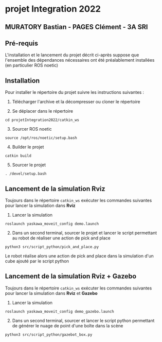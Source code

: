 # projet Integration 2022
## MURATORY Bastian - PAGES Clément - 3A SRI

## Pré-requis 

L'installation et le lancement du projet décrit ci-après suppose que l'ensemble des dépendances nécessaires ont été préalablement installées (en particulier ROS noetic)

## Installation

Pour installer le répertoire du projet suivre les instructions suivantes :

1. Télécharger l'archive et la décompresser ou cloner le répertoire

2. Se déplacer dans le répertoire
```
cd projetIntegration2022/catkin_ws
```

3. Sourcer ROS noetic
```
source /opt/ros/noetic/setup.bash
```

4. Builder le projet
```
catkin build
```

5. Sourcer le projet
```
. /devel/setup.bash
```

## Lancement de la simulation Rviz

Toujours dans le répertoire `catkin_ws` exécuter les commandes suivantes pour lancer la simulation dans **Rviz**
1. Lancer la simulation
```
roslaunch yaskawa_moveit_config demo.launch
```
2. Dans un second terminal, sourcer le projet et lancer le script permettant au robot de réaliser une action de pick and place
```
python3 src/script_python/pick_and_place.py
```
Le robot réalise alors une action de pick and place dans la simulation d'un cube ajouté par le script python

## Lancement de la simulation Rviz + Gazebo

Toujours dans le répertoire `catkin_ws` exécuter les commandes suivantes pour lancer la simulation dans **Rviz** et **Gazebo**

1. Lancer la simulation
```
roslaunch yaskawa_moveit_config demo_gazebo.launch
```
2. Dans un second terminal, sourcer et lancer le script python permettant de générer le nuage de point d'une boîte dans la scène
```
python3 src/script_python/gazebot_box.py
```
